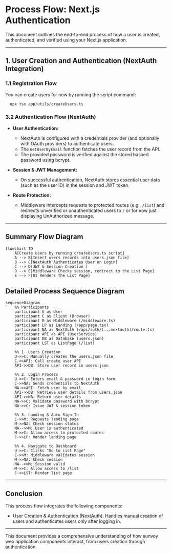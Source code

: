 # Process Flow: Next.js Authentication

This document outlines the end-to-end process of how a user is created, authenticated, and verified using your Next.js application.

---
## 1. User Creation and Authentication (NextAuth Integration)

### 1.1 Registration Flow
  You can create users for now by running the script command:
  
  ```powershell
    npx tsx app/utils/createUsers.ts
  ```

### 3.2 Authentication Flow (NextAuth)

- **User Authentication:**  
  - NextAuth is configured with a credentials provider (and optionally with OAuth providers) to authenticate users.
  - The `GetUserByEmail` function fetches the user record from the API.
  - The provided password is verified against the stored hashed password using bcrypt.
    
- **Session & JWT Management:**  
  - On successful authentication, NextAuth stores essential user data (such as the user ID) in the session and JWT token.
  
- **Route Protection:**  
  - Middleware intercepts requests to protected routes (e.g., `/list`) and redirects unverified or unauthenticated users to `/` or for now just displaying UnAuthorized message.

---

## Summary Flow Diagram

```mermaid
flowchart TD
    A[Create users by running createUsers.ts script]
    A --> B[Insert users records into users.json file]
    B --> C[NextAuth Authenticates User on Login]
    C --> D[JWT & Session Creation ]
    D --> E[Middleware Checks session, redirect to the List Page]
    E --> F[UI Renders the List Page]

```
## Detailed Process Sequence Diagram
```mermaid
sequenceDiagram
    %% Participants
    participant U as User
    participant C as Client (Browser)
    participant M as Middleware (/middleware.ts)
    participant LP as Landing (/app/page.tsx)
    participant NA as NextAuth (/api/auth/[...nextauth]/route.ts)
    participant API as API (UserService)
    participant DB as Database (users.json)
    participant LST as ListPage (/list)

    %% 1. Users Creation
    U->>C: Manually creates the users.json file
    C->>API: Call create user API
    API->>DB: Store user record in users.json
    
    %% 2. Login Process
    U->>C: Enters email & password in login form
    C->>NA: Sends credentials to NextAuth
    NA->>API: Fetch user by email
    API->>DB: Retrieve user details from users.json
    API->>NA: Return user details
    NA->>C: Validate password with bcrypt
    NA->>C: Issue JWT & session token

    %% 3. Landing & Auto Sign‑In
    C->>M: Requests landing page
    M->>NA: Check session status
    NA-->>M: User is authenticated
    M->>C: Allow access to protected routes
    C->>LP: Render landing page

    %% 4. Navigate to Dashboard
    U->>C: Clicks "Go to List Page"
    C->>M: Middleware validates session
    M->>NA: Check session
    NA-->>M: Session valid
    M->>C: Allow access to /list
    C->>LST: Render list page

```
---
## Conclusion

This process flow integrates the following components:

- User Creation & Authentication (NextAuth):
Handles manual creation of users and authenticates users only after logging in.

---

This document provides a comprehensive understanding of how sunvoy web application components interact, from users creation through authentication. 
